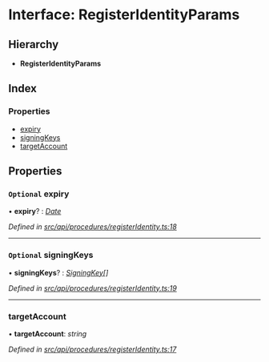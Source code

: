 # Interface: RegisterIdentityParams

## Hierarchy

* **RegisterIdentityParams**

## Index

### Properties

* [expiry](registeridentityparams.md#optional-expiry)
* [signingKeys](registeridentityparams.md#optional-signingkeys)
* [targetAccount](registeridentityparams.md#targetaccount)

## Properties

### `Optional` expiry

• **expiry**? : *[Date](../enums/transactionargumenttype.md#date)*

*Defined in [src/api/procedures/registerIdentity.ts:18](https://github.com/PolymathNetwork/polymesh-sdk/blob/395653d/src/api/procedures/registerIdentity.ts#L18)*

___

### `Optional` signingKeys

• **signingKeys**? : *[SigningKey](signingkey.md)[]*

*Defined in [src/api/procedures/registerIdentity.ts:19](https://github.com/PolymathNetwork/polymesh-sdk/blob/395653d/src/api/procedures/registerIdentity.ts#L19)*

___

###  targetAccount

• **targetAccount**: *string*

*Defined in [src/api/procedures/registerIdentity.ts:17](https://github.com/PolymathNetwork/polymesh-sdk/blob/395653d/src/api/procedures/registerIdentity.ts#L17)*
